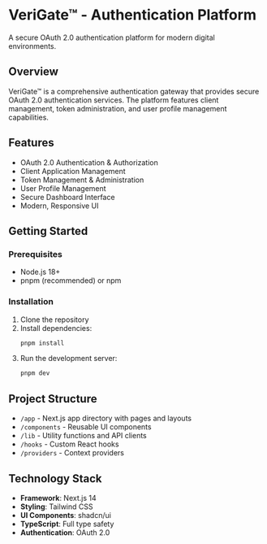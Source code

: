 # VeriGate™ - Authentication Platform

A secure OAuth 2.0 authentication platform for modern digital environments.

## Overview

VeriGate™ is a comprehensive authentication gateway that provides secure OAuth 2.0 authentication services. The platform features client management, token administration, and user profile management capabilities.

## Features

- OAuth 2.0 Authentication & Authorization
- Client Application Management
- Token Management & Administration
- User Profile Management
- Secure Dashboard Interface
- Modern, Responsive UI

## Getting Started

### Prerequisites

- Node.js 18+ 
- pnpm (recommended) or npm

### Installation

1. Clone the repository
2. Install dependencies:
   ```bash
   pnpm install
   ```
3. Run the development server:
   ```bash
   pnpm dev
   ```

## Project Structure

- `/app` - Next.js app directory with pages and layouts
- `/components` - Reusable UI components
- `/lib` - Utility functions and API clients
- `/hooks` - Custom React hooks
- `/providers` - Context providers

## Technology Stack

- **Framework**: Next.js 14
- **Styling**: Tailwind CSS
- **UI Components**: shadcn/ui
- **TypeScript**: Full type safety
- **Authentication**: OAuth 2.0